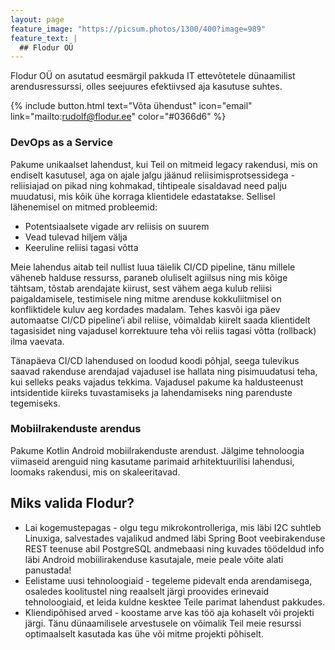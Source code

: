 ```yaml
---
layout: page
feature_image: "https://picsum.photos/1300/400?image=989"
feature_text: |
  ## Flodur OÜ
---
```


Flodur OÜ on asutatud eesmärgil pakkuda IT ettevõtetele dünaamilist arendusressurssi, olles seejuures efektiivsed aja kasutuse suhtes.

{% include button.html text="Võta ühendust" icon="email" link="mailto:rudolf@flodur.ee" color="#0366d6" %}

### DevOps as a Service
Pakume unikaalset lahendust, kui Teil on mitmeid legacy rakendusi, mis on endiselt kasutusel, aga on ajale jalgu jäänud reliisimisprotsessidega - reliisiajad on pikad ning kohmakad, tihtipeale sisaldavad need palju muudatusi, mis kõik ühe korraga klientidele edastatakse. Sellisel lähenemisel on mitmed probleemid:

- Potentsiaalsete vigade arv reliisis on suurem
- Vead tulevad hiljem välja
- Keeruline reliisi tagasi võtta

Meie lahendus aitab teil nullist luua täielik CI/CD pipeline, tänu millele väheneb halduse ressurss, paraneb oluliselt agiilsus ning mis kõige tähtsam, tõstab arendajate kiirust, sest vähem aega kulub reliisi paigaldamisele, testimisele ning mitme arenduse kokkuliitmisel on konfliktidele kuluv aeg kordades madalam. Tehes kasvõi iga päev automaatse CI/CD pipeline’i abil reliise, võimaldab kiirelt saada klientidelt tagasisidet ning vajadusel korrektuure teha või reliis tagasi võtta (rollback) ilma vaevata.

Tänapäeva CI/CD lahendused on loodud koodi põhjal, seega tulevikus saavad rakenduse arendajad vajadusel ise hallata ning pisimuudatusi teha, kui selleks peaks vajadus tekkima. Vajadusel pakume ka haldusteenust intsidentide kiireks tuvastamiseks ja lahendamiseks ning parenduste tegemiseks.

### Mobiilrakenduste arendus
Pakume Kotlin Android mobiilrakenduste arendust. Jälgime tehnoloogia viimaseid arenguid ning kasutame parimaid arhitektuurilisi lahendusi, loomaks rakendusi, mis on skaleeritavad.

## Miks valida Flodur?
- Lai kogemustepagas - olgu tegu mikrokontrolleriga, mis läbi I2C suhtleb Linuxiga, salvestades vajalikud andmed läbi Spring Boot veebirakenduse REST teenuse abil PostgreSQL andmebaasi ning kuvades töödeldud info läbi Android mobiilirakenduse kasutajale, meie peale võite alati panustada!
- Eelistame uusi tehnoloogiaid - tegeleme pidevalt enda arendamisega, osaledes koolitustel ning reaalselt järgi proovides erinevaid tehnoloogiaid, et leida kuldne kesktee Teile parimat lahendust pakkudes.
- Kliendipõhised arved - koostame arve kas töö aja kohaselt või projekti järgi. Tänu dünaamilisele arvestusele on võimalik Teil meie resurssi optimaalselt kasutada kas ühe või mitme projekti põhiselt.
